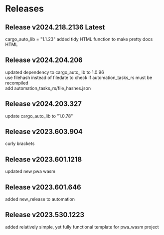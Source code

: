 # Releases

## Release v2024.218.2136 Latest

cargo_auto_lib = "1.1.23"
added tidy HTML function to make pretty docs HTML

## Release v2024.204.206

updated dependency to cargo_auto_lib to 1.0.96  
use filehash instead of filedate to check if automation_tasks_rs must be recompiled  
add automation_tasks_rs/file_hashes.json  

## Release v2024.203.327

update cargo_auto_lib to "1.0.78"  

## Release v2023.603.904

curly brackets  

## Release v2023.601.1218

updated new pwa wasm

## Release v2023.601.646

added new_release to automation

## Release v2023.530.1223

added relatively simple, yet fully functional template for pwa_wasm project
